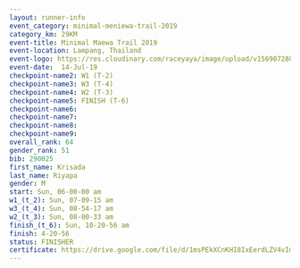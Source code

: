 ```yaml
---
layout: runner-info 
event_category: minimal-meniewa-trail-2019 
category_km: 29KM 
event-title: Minimal Maewa Trail 2019 
event-location: Lampang, Thailand 
event-logo: https://res.cloudinary.com/raceyaya/image/upload/v1569072805/logo/minimal-trail_ktnvsp.jpg 
event-date:  14-Jul-19 
checkpoint-name2: W1 (T-2) 
checkpoint-name3: W3 (T-4) 
checkpoint-name4: W2 (T-3) 
checkpoint-name5: FINISH (T-6) 
checkpoint-name6: 
checkpoint-name7: 
checkpoint-name8: 
checkpoint-name9: 
overall_rank: 64
gender_rank: 51
bib: 290025
first_name: Krisada
last_name: Riyapa
gender: M
start: Sun, 06-00-00 am
w1_(t_2): Sun, 07-09-15 am
w3_(t_4): Sun, 08-54-17 am
w2_(t_3): Sun, 08-00-33 am
finish_(t_6): Sun, 10-20-56 am
finish: 4-20-56
status: FINISHER
certificate: https://drive.google.com/file/d/1msPEkXCnKHI8IxEerdLZV4vImjqfW1WU/view?usp=sharing
---
```

